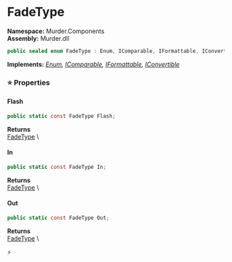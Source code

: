 # FadeType

**Namespace:** Murder.Components \
**Assembly:** Murder.dll

```csharp
public sealed enum FadeType : Enum, IComparable, IFormattable, IConvertible
```

**Implements:** _[Enum](https://learn.microsoft.com/en-us/dotnet/api/System.Enum?view=net-7.0), [IComparable](https://learn.microsoft.com/en-us/dotnet/api/System.IComparable?view=net-7.0), [IFormattable](https://learn.microsoft.com/en-us/dotnet/api/System.IFormattable?view=net-7.0), [IConvertible](https://learn.microsoft.com/en-us/dotnet/api/System.IConvertible?view=net-7.0)_

### ⭐ Properties
#### Flash
```csharp
public static const FadeType Flash;
```

**Returns** \
[FadeType](../..//Murder/Components/FadeType.html) \
#### In
```csharp
public static const FadeType In;
```

**Returns** \
[FadeType](../..//Murder/Components/FadeType.html) \
#### Out
```csharp
public static const FadeType Out;
```

**Returns** \
[FadeType](../..//Murder/Components/FadeType.html) \


⚡